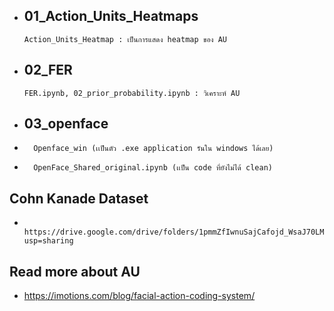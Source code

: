

*	##	01_Action_Units_Heatmaps
		Action_Units_Heatmap : เป็นการแสดง heatmap ของ AU
*	##	02_FER
		FER.ipynb, 02_prior_probability.ipynb : วิเคราะห์ AU 
*	##	03_openface
*		Openface_win (เเป็นตัว .exe application รันใน windows ได้เลย)
*		OpenFace_Shared_original.ipynb (เเป็น code ที่ยังไม่ได้ clean)

		


##	Cohn Kanade Dataset
*		https://drive.google.com/drive/folders/1pmmZfIwnuSajCafojd_WsaJ70LMutHmM?usp=sharing

##	Read more about AU
*	https://imotions.com/blog/facial-action-coding-system/
